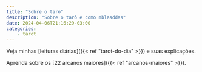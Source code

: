 ```yaml
---
title: "Sobre o tarô"
description: "Sobre o tarô e como mblasddas"
date: 2024-04-06T21:16:29-03:00
categories:
    - tarot
---
```


Veja minhas [leituras diárias]({{< ref "tarot-do-dia" >}}) e suas explicações.

Aprenda sobre os [22 arcanos maiores]({{< ref "arcanos-maiores" >}}).
